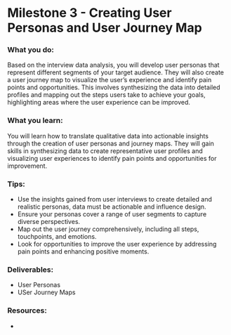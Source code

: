 # Milestone 3 - Creating User Personas and User Journey Map

### What you do:

Based on the interview data analysis, you will develop user personas that represent different segments of your target audience. They will also create a user journey map to visualize the user’s experience and identify pain points and opportunities. This involves synthesizing the data into detailed profiles and mapping out the steps users take to achieve your goals, highlighting areas where the user experience can be improved.

### What you learn:

You will learn how to translate qualitative data into actionable insights through the creation of user personas and journey maps. They will gain skills in synthesizing data to create representative user profiles and visualizing user experiences to identify pain points and opportunities for improvement.

### Tips:
- Use the insights gained from user interviews to create detailed and realistic personas, data must be actionable and influence design.
- Ensure your personas cover a range of user segments to capture diverse perspectives.
- Map out the user journey comprehensively, including all steps, touchpoints, and emotions.
- Look for opportunities to improve the user experience by addressing pain points and enhancing positive moments.

### Deliverables:
- User Personas
- USer Journey Maps

### Resources:
- 
